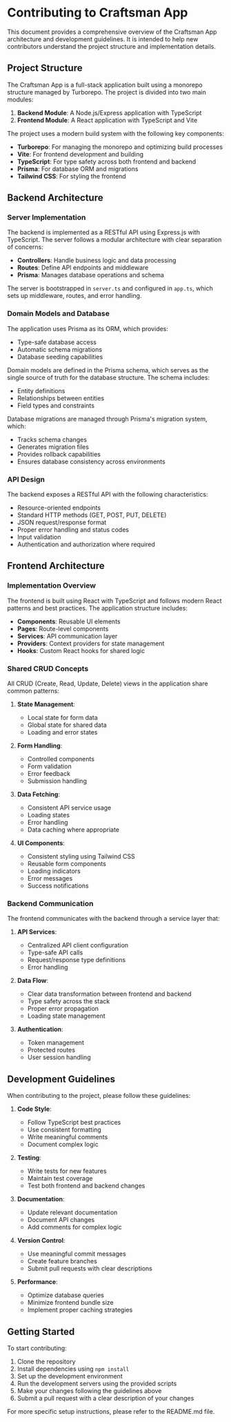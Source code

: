 # Contributing to Craftsman App

This document provides a comprehensive overview of the Craftsman App architecture and development guidelines. It is intended to help new contributors understand the project structure and implementation details.

## Project Structure

The Craftsman App is a full-stack application built using a monorepo structure managed by Turborepo. The project is divided into two main modules:

1. **Backend Module**: A Node.js/Express application with TypeScript
2. **Frontend Module**: A React application with TypeScript and Vite

The project uses a modern build system with the following key components:
- **Turborepo**: For managing the monorepo and optimizing build processes
- **Vite**: For frontend development and building
- **TypeScript**: For type safety across both frontend and backend
- **Prisma**: For database ORM and migrations
- **Tailwind CSS**: For styling the frontend

## Backend Architecture

### Server Implementation

The backend is implemented as a RESTful API using Express.js with TypeScript. The server follows a modular architecture with clear separation of concerns:

- **Controllers**: Handle business logic and data processing
- **Routes**: Define API endpoints and middleware
- **Prisma**: Manages database operations and schema

The server is bootstrapped in `server.ts` and configured in `app.ts`, which sets up middleware, routes, and error handling.

### Domain Models and Database

The application uses Prisma as its ORM, which provides:
- Type-safe database access
- Automatic schema migrations
- Database seeding capabilities

Domain models are defined in the Prisma schema, which serves as the single source of truth for the database structure. The schema includes:
- Entity definitions
- Relationships between entities
- Field types and constraints

Database migrations are managed through Prisma's migration system, which:
- Tracks schema changes
- Generates migration files
- Provides rollback capabilities
- Ensures database consistency across environments

### API Design

The backend exposes a RESTful API with the following characteristics:
- Resource-oriented endpoints
- Standard HTTP methods (GET, POST, PUT, DELETE)
- JSON request/response format
- Proper error handling and status codes
- Input validation
- Authentication and authorization where required

## Frontend Architecture

### Implementation Overview

The frontend is built using React with TypeScript and follows modern React patterns and best practices. The application structure includes:

- **Components**: Reusable UI elements
- **Pages**: Route-level components
- **Services**: API communication layer
- **Providers**: Context providers for state management
- **Hooks**: Custom React hooks for shared logic

### Shared CRUD Concepts

All CRUD (Create, Read, Update, Delete) views in the application share common patterns:

1. **State Management**:
   - Local state for form data
   - Global state for shared data
   - Loading and error states

2. **Form Handling**:
   - Controlled components
   - Form validation
   - Error feedback
   - Submission handling

3. **Data Fetching**:
   - Consistent API service usage
   - Loading states
   - Error handling
   - Data caching where appropriate

4. **UI Components**:
   - Consistent styling using Tailwind CSS
   - Reusable form components
   - Loading indicators
   - Error messages
   - Success notifications

### Backend Communication

The frontend communicates with the backend through a service layer that:

1. **API Services**:
   - Centralized API client configuration
   - Type-safe API calls
   - Request/response type definitions
   - Error handling

2. **Data Flow**:
   - Clear data transformation between frontend and backend
   - Type safety across the stack
   - Proper error propagation
   - Loading state management

3. **Authentication**:
   - Token management
   - Protected routes
   - User session handling

## Development Guidelines

When contributing to the project, please follow these guidelines:

1. **Code Style**:
   - Follow TypeScript best practices
   - Use consistent formatting
   - Write meaningful comments
   - Document complex logic

2. **Testing**:
   - Write tests for new features
   - Maintain test coverage
   - Test both frontend and backend changes

3. **Documentation**:
   - Update relevant documentation
   - Document API changes
   - Add comments for complex logic

4. **Version Control**:
   - Use meaningful commit messages
   - Create feature branches
   - Submit pull requests with clear descriptions

5. **Performance**:
   - Optimize database queries
   - Minimize frontend bundle size
   - Implement proper caching strategies

## Getting Started

To start contributing:

1. Clone the repository
2. Install dependencies using `npm install`
3. Set up the development environment
4. Run the development servers using the provided scripts
5. Make your changes following the guidelines above
6. Submit a pull request with a clear description of your changes

For more specific setup instructions, please refer to the README.md file. 